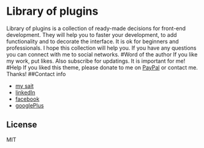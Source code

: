 # Library of plugins
Library of plugins is a collection of ready-made decisions for front-end development. They will help you to faster your development, to add functionality and to decorate the interface. It is ok for beginners and professionals. I hope this collection will help you. If you have any questions you can connect with me to social networks.
#Word of the author
If you like my work, put likes. Also subscribe for updatings. It is important for me!
#Help
If you liked this theme, please donate to me on <a href="https://www.paypal.me/melnik909">PayPal</a> or contact me. Thanks!
##Contact info
  * [my sait](http://stas-melnikov.ru)
  * [linkedIn](https://www.linkedin.com/in/melnik909)
  * [facebook](https://www.facebook.com/melnik909)
  * [googlePlus](https://plus.google.com/u/0/107045860611946174330/posts)
  
## License
MIT


